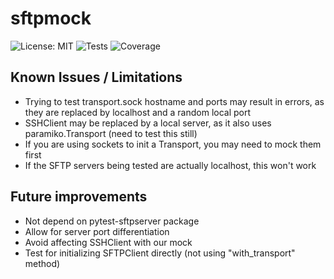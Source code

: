 # sftpmock
![License: MIT](https://img.shields.io/badge/License-MIT-yellow.svg)
![Tests](https://github.com/Doctor-God/sftpmock/actions/workflows/test.yml/badge.svg?branch=main) 
![Coverage](https://github.com/Doctor-God/sftpmock/actions/workflows/test.yml/code-coverage-badge.svg?branch=main) 

## Known Issues / Limitations
- Trying to test transport.sock hostname and ports may result in errors, as they are replaced by localhost and a random local port
- SSHClient may be replaced by a local server, as it also uses paramiko.Transport (need to test this still)
- If you are using sockets to init a Transport, you may need to mock them first
- If the SFTP servers being tested are actually localhost, this won't work

## Future improvements
- Not depend on pytest-sftpserver package
- Allow for server port differentiation
- Avoid affecting SSHClient with our mock
- Test for initializing SFTPClient directly (not using "with_transport" method)
